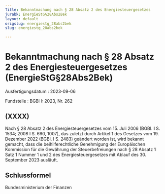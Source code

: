 ```yaml
---
Title: Bekanntmachung nach § 28 Absatz 2 des Energiesteuergesetzes
jurabk: EnergieStG§28Abs2Bek
layout: default
origslug: energiestg_28abs2bek
slug: energiestg_28abs2bek

---
```


# Bekanntmachung nach § 28 Absatz 2 des Energiesteuergesetzes (EnergieStG§28Abs2Bek)

Ausfertigungsdatum
:   2023-09-06

Fundstelle
:   BGBl I: 2023, Nr. 262


## (XXXX)

Nach § 28 Absatz 2 des Energiesteuergesetzes vom 15. Juli 2006 (BGBl. I S. 1534; 2008 I S. 660, 1007), das zuletzt durch Artikel 1 des Gesetzes vom 19. Dezember 2022 (BGBl. I S. 2483) geändert worden ist, wird bekannt gemacht, dass die beihilferechtliche Genehmigung der Europäischen Kommission für die Gewährung der Steuerbefreiungen nach § 28 Absatz 1 Satz 1 Nummer 1 und 2 des Energiesteuergesetzes mit Ablauf des 30. September 2023 ausläuft.


## Schlussformel

Bundesministerium der Finanzen

